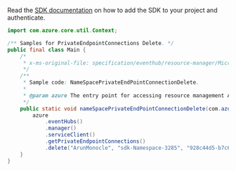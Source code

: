 Read the [SDK documentation](https://github.com/Azure/azure-sdk-for-java/blob/azure-resourcemanager_2.13.0/sdk/resourcemanager/azure-resourcemanager/README.md) on how to add the SDK to your project and authenticate.

```java
import com.azure.core.util.Context;

/** Samples for PrivateEndpointConnections Delete. */
public final class Main {
    /*
     * x-ms-original-file: specification/eventhub/resource-manager/Microsoft.EventHub/stable/2021-11-01/examples/NameSpaces/PrivateEndPointConnectionDelete.json
     */
    /**
     * Sample code: NameSpacePrivateEndPointConnectionDelete.
     *
     * @param azure The entry point for accessing resource management APIs in Azure.
     */
    public static void nameSpacePrivateEndPointConnectionDelete(com.azure.resourcemanager.AzureResourceManager azure) {
        azure
            .eventHubs()
            .manager()
            .serviceClient()
            .getPrivateEndpointConnections()
            .delete("ArunMonocle", "sdk-Namespace-3285", "928c44d5-b7c6-423b-b6fa-811e0c27b3e0", Context.NONE);
    }
}
```
